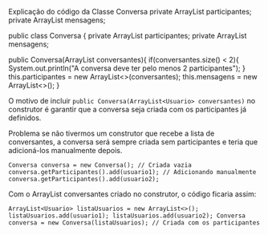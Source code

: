 Explicação do código da Classe Conversa
private ArrayList<Usuario> participantes;
private ArrayList<Mensagem> mensagens;

 public class Conversa {
    private ArrayList<Usuario> participantes;
    private ArrayList<Mensagem> mensagens;

  public Conversa(ArrayList<Usuario> conversantes){ 
        if(conversantes.size() < 2){
            System.out.println("A conversa deve ter pelo menos 2 participantes");
        }
        this.participantes = new ArrayList<>(conversantes);
        this.mensagens = new ArrayList<>();
    }

O motivo de incluir `public Conversa(ArrayList<Usuario> conversantes)` no construtor é garantir 
que a conversa seja criada com os participantes já definidos.

Problema se não tivermos um construtor que recebe a lista de conversantes, 
a conversa será sempre criada sem participantes e teria que adicioná-los manualmente depois.

`Conversa conversa = new Conversa(); // Criada vazia
conversa.getParticipantes().add(usuario1); // Adicionando manualmente
conversa.getParticipantes().add(usuario2);`

Com o ArrayList conversantes criado no construtor, o código ficaria assim:

`ArrayList<Usuario> listaUsuarios = new ArrayList<>();
listaUsuarios.add(usuario1);
listaUsuarios.add(usuario2);
Conversa conversa = new Conversa(listaUsuarios); // Criada com os participantes`